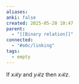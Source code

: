 ```yaml
---
aliases: 
anki: false
created: 2025-05-20 10:47
parent:
  - "[[Binary relation]]"
connected:
  - "#обс/linking"
tags:
  - empty
---
```



If $x \mathscr{R} y$ and $y \mathscr{R} z$ then $x \mathscr{R} z$.